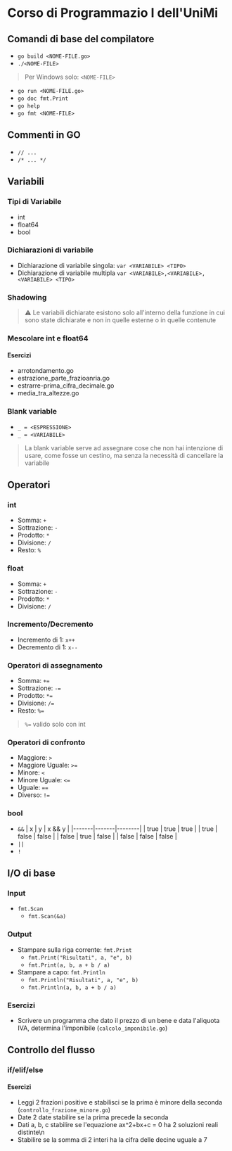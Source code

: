 # Corso di Programmazio I dell'UniMi

## Comandi di base del compilatore
- `go build <NOME-FILE.go>`
- `./<NOME-FILE>`
> Per Windows solo: `<NOME-FILE>`
- `go run <NOME-FILE.go>`
- `go doc fmt.Print`
- `go help`
- `go fmt <NOME-FILE>`

## Commenti in GO
- `// ...`
- `/* ... */`

## Variabili
### Tipi di Variabile
- int
- float64
- bool
### Dichiarazioni di variabile
- Dichiarazione di variabile singola: `var <VARIABILE> <TIPO>`
- Dichiarazione di variabile multipla `var <VARIABILE>,<VARIABILE>,<VARIABILE> <TIPO>`
### Shadowing
> ⚠️ Le variabili dichiarate esistono solo all'interno della funzione in cui sono state dichiarate e non in quelle esterne o in quelle contenute
### Mescolare int e float64

#### Esercizi
- arrotondamento.go
- estrazione_parte_frazioanria.go
- estrarre-prima_cifra_decimale.go
- media_tra_altezze.go
### Blank variable
- `_ = <ESPRESSIONE>`
- `_ = <VARIABILE>`
> La blank variable serve ad assegnare cose che non hai intenzione di usare, come fosse un cestino, ma senza la necessità di cancellare la variabile

## Operatori
### int
- Somma: `+`
- Sottrazione: `-`
- Prodotto: `*`
- Divisione: `/`
- Resto: `%`
### float
- Somma: `+`
- Sottrazione: `-`
- Prodotto: `*`
- Divisione: `/`
### Incremento/Decremento
- Incremento di 1: `x++`
- Decremento di 1: `x--`
### Operatori di assegnamento
- Somma: `+=`
- Sottrazione: `-=`
- Prodotto: `*=`
- Divisione: `/=`
- Resto: `%=`
> `%=` valido solo con int
### Operatori di confronto
- Maggiore: `>`
- Maggiore Uguale: `>=`
- Minore: `<`
- Minore Uguale: `<=`
- Uguale: `==`
- Diverso: `!=`
### bool
- `&&`
| x     | y     | x && y |
|-------|-------|--------|
| true  | true  | true   |
| true  | false | false  |
| false | true  | false  |
| false | false | false  |
- `||`
- `!`


## I/O di base
### Input
- `fmt.Scan`
    - `fmt.Scan(&a)`
### Output
- Stampare sulla riga corrente: `fmt.Print`
    - `fmt.Print("Risultati", a, "e", b)`
    - `fmt.Print(a, b, a + b / a)`
- Stampare a capo: `fmt.Println`
    - `fmt.Println("Risultati", a, "e", b)`
    - `fmt.Println(a, b, a + b / a)`
### Esercizi
- Scrivere un programma che dato il prezzo di un bene e data l'aliquota IVA, determina l'imponibile (`calcolo_imponibile.go`)

## Controllo del flusso
### if/elif/else
#### Esercizi
- Leggi 2 frazioni positive e stabilisci se la prima è minore della seconda (`controllo_frazione_minore.go`)
- Date 2 date stabilire se la prima precede la seconda
- Dati a, b, c stabilire se l'equazione ax^2+bx+c = 0 ha 2 soluzioni reali distinte\n
- Stabilire se la somma di 2 interi ha la cifra delle decine uguale a 7

